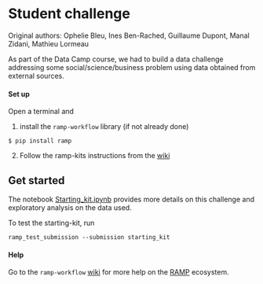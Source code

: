 # Student challenge

Original authors: Ophelie Bleu, Ines Ben-Rached, Guillaume Dupont, Manal Zidani, Mathieu Lormeau

As part of the Data Camp course, we had to build  a data challenge addressing some social/science/business
problem using data obtained from external sources. 

#### Set up

Open a terminal and

1. install the `ramp-workflow` library (if not already done)
  ```
  $ pip install ramp
  ```
  
2. Follow the ramp-kits instructions from the [wiki](https://github.com/paris-saclay-cds/ramp-workflow/wiki/Getting-started-with-a-ramp-kit)

## Get started

The  notebook [Starting_kit.ipynb](https://github.com/gouzmi/Bank-Telemarketing/blob/main/starting_kit.ipynb)
provides more details on this challenge and exploratory analysis on the data used.

To test the starting-kit, run

```
ramp_test_submission --submission starting_kit
```

#### Help
Go to the `ramp-workflow` [wiki](https://github.com/paris-saclay-cds/ramp-workflow/wiki) for more help on the [RAMP](http:www.ramp.studio) ecosystem.


